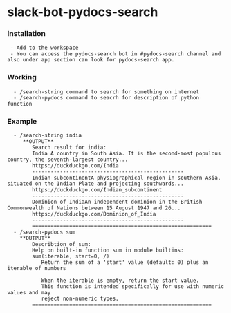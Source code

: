 # slack-bot-pydocs-search
###  Installation
     - Add to the workspace
     - You can access the pydocs-search bot in #pydocs-search channel and also under app section can look for pydocs-search app.
### Working
      - /search-string command to search for something on internet
      - /search-pydocs command to seacrh for description of python function
### Example
      - /search-string india 
         **OUTPUT**
            Search result for india:
            India A country in South Asia. It is the second-most populous country, the seventh-largest country...
            https://duckduckgo.com/India
            -------------------------------------------------
            Indian subcontinentA physiographical region in southern Asia, situated on the Indian Plate and projecting southwards...
            https://duckduckgo.com/Indian_subcontinent
            -------------------------------------------------
            Dominion of IndiaAn independent dominion in the British Commonwealth of Nations between 15 August 1947 and 26...
            https://duckduckgo.com/Dominion_of_India
            -------------------------------------------------
            ==========================================================
      - /search-pydocs sum
        **OUTPUT**
            Describtion of sum:
            Help on built-in function sum in module builtins:
            sum(iterable, start=0, /)
               Return the sum of a 'start' value (default: 0) plus an iterable of numbers

               When the iterable is empty, return the start value.
               This function is intended specifically for use with numeric values and may
               reject non-numeric types.
            ==========================================================
      
